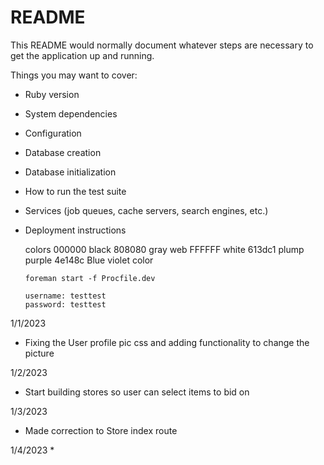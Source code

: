 # README

This README would normally document whatever steps are necessary to get the
application up and running.

Things you may want to cover:

* Ruby version

* System dependencies

* Configuration

* Database creation

* Database initialization

* How to run the test suite

* Services (job queues, cache servers, search engines, etc.)

* Deployment instructions

  colors 
     000000 black
     808080 gray web
     FFFFFF white
     613dc1 plump purple
     4e148c Blue  violet color

      foreman start -f Procfile.dev

      username: testtest
      password: testtest

1/1/2023
  * Fixing the User profile pic css and adding functionality to change the picture

1/2/2023
  * Start building stores so user can select items to bid on 

1/3/2023
  * Made correction to Store index route

1/4/2023
  * 
